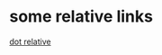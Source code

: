 
# some relative links

[dot relative](./intro.md)


<!--
2015 1223 14:04pm
vim: set ft=markdown tw=78:
-->
